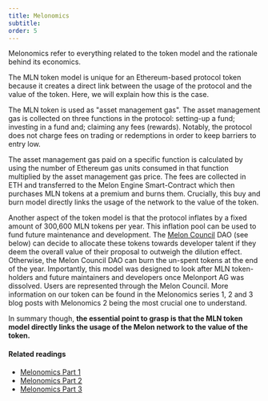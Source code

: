 ```yaml
---
title: Melonomics
subtitle: 
order: 5
---
```


Melonomics refer to everything related to the token model and the rationale behind its economics.

The MLN token model is unique for an Ethereum-based protocol token because it creates a direct link between the usage of the protocol and the value of the token. Here, we will explain how this is the case.

The MLN token is used as "asset management gas". The asset management gas is collected on three functions in the protocol: setting-up a fund; investing in a fund and; claiming any fees (rewards). Notably, the protocol does not charge fees on trading or redemptions in order to keep barriers to entry low. 

The asset management gas paid on a specific function is calculated by using the number of Ethereum gas units consumed in that function multiplied by the asset management gas price. The fees are collected in ETH and transferred to the Melon Engine Smart-Contract which then purchases MLN tokens at a premium and burns them. Crucially, this buy and burn model directly links the usage of the network to the value of the token.

Another aspect of the token model is that the protocol inflates by a fixed amount of 300,600 MLN tokens per year. This inflation pool can be used to fund future maintenance and development. The [Melon Council](https://medium.com/melonprotocol/melon-council-unveiled-at-m-1-ae87d999b7ba) DAO (see below) can decide to allocate these tokens towards developer talent if they deem the overall value of their proposal to outweigh the dilution effect. Otherwise, the Melon Council DAO can burn the un-spent tokens at the end of the year. Importantly, this model was designed to look after MLN token-holders and future maintainers and developers once Melonport AG was dissolved. Users are represented through the Melon Council. More information on our token can be found in the Melonomics series 1, 2 and 3 blog posts with Melonomics 2 being the most crucial one to understand. 

In summary though, **the essential point to grasp is that the MLN token model directly links the usage of the Melon network to the value of the token.**

#### Related readings

- [Melonomics Part 1](https://medium.com/melonprotocol/melonomics-part-1-aligning-interests-through-token-unification-d0b98a02de46)
- [Melonomics Part 2](https://medium.com/melonprotocol/melonomics-part-2-the-melon-engine-48bcb0dae65)
- [Melonomics Part 3](https://medium.com/melonprotocol/melonomics-part-3-counting-melons-7632afad844c)
